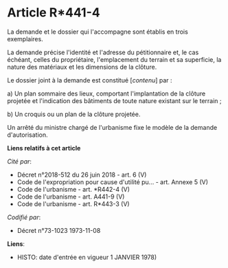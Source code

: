 # Article R*441-4

La demande et le dossier qui l'accompagne sont établis en trois exemplaires.

La demande précise l'identité et l'adresse du pétitionnaire et, le cas échéant, celles du propriétaire, l'emplacement du
terrain et sa superficie, la nature des matériaux et les dimensions de la clôture.

Le dossier joint à la demande est constitué [*contenu*] par :

a) Un plan sommaire des lieux, comportant l'implantation de la clôture projetée et l'indication des bâtiments de toute nature
existant sur le terrain ;

b) Un croquis ou un plan de la clôture projetée.

Un arrêté du ministre chargé de l'urbanisme fixe le modèle de la demande d'autorisation.

**Liens relatifs à cet article**

_Cité par_:

  - Décret n°2018-512 du 26 juin 2018 - art. 6 (V)
  - Code de l'expropriation pour cause d'utilité pu... - art. Annexe 5 (V)
  - Code de l'urbanisme - art. *R442-4 (V)
  - Code de l'urbanisme - art. A441-9 (V)
  - Code de l'urbanisme - art. R*443-3 (V)

_Codifié par_:

  - Décret n°73-1023 1973-11-08

**Liens**:

  - HISTO: date d'entrée en vigueur 1 JANVIER 1978)
